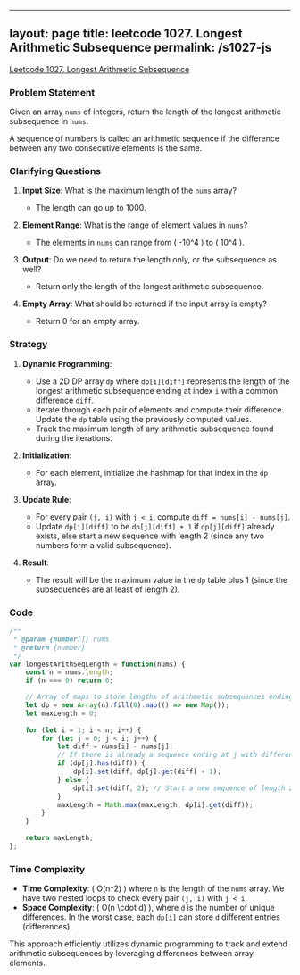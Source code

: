 
---
layout: page
title: leetcode 1027. Longest Arithmetic Subsequence
permalink: /s1027-js
---
[Leetcode 1027. Longest Arithmetic Subsequence](https://algoadvance.github.io/algoadvance/l1027)
### Problem Statement

Given an array `nums` of integers, return the length of the longest arithmetic subsequence in `nums`.

A sequence of numbers is called an arithmetic sequence if the difference between any two consecutive elements is the same.

### Clarifying Questions

1. **Input Size**: What is the maximum length of the `nums` array?
   - The length can go up to 1000.

2. **Element Range**: What is the range of element values in `nums`?
   - The elements in `nums` can range from \( -10^4 \) to \( 10^4 \).

3. **Output**: Do we need to return the length only, or the subsequence as well?
   - Return only the length of the longest arithmetic subsequence.

4. **Empty Array**: What should be returned if the input array is empty?
   - Return 0 for an empty array.

### Strategy

1. **Dynamic Programming**:
    - Use a 2D DP array `dp` where `dp[i][diff]` represents the length of the longest arithmetic subsequence ending at index `i` with a common difference `diff`.
    - Iterate through each pair of elements and compute their difference. Update the `dp` table using the previously computed values.
    - Track the maximum length of any arithmetic subsequence found during the iterations.

2. **Initialization**:
    - For each element, initialize the hashmap for that index in the `dp` array.

3. **Update Rule**:
    - For every pair `(j, i)` with `j < i`, compute `diff = nums[i] - nums[j]`.
    - Update `dp[i][diff]` to be `dp[j][diff] + 1` if `dp[j][diff]` already exists, else start a new sequence with length 2 (since any two numbers form a valid subsequence).

4. **Result**:
    - The result will be the maximum value in the `dp` table plus 1 (since the subsequences are at least of length 2).

### Code

```javascript
/**
 * @param {number[]} nums
 * @return {number}
 */
var longestArithSeqLength = function(nums) {
    const n = nums.length;
    if (n === 0) return 0;

    // Array of maps to store lengths of arithmetic subsequences ending at each index
    let dp = new Array(n).fill(0).map(() => new Map());
    let maxLength = 0;
    
    for (let i = 1; i < n; i++) {
        for (let j = 0; j < i; j++) {
            let diff = nums[i] - nums[j];
            // If there is already a sequence ending at j with difference diff
            if (dp[j].has(diff)) {
                dp[i].set(diff, dp[j].get(diff) + 1);
            } else {
                dp[i].set(diff, 2); // Start a new sequence of length 2
            }
            maxLength = Math.max(maxLength, dp[i].get(diff));
        }
    }
    
    return maxLength;
};
```

### Time Complexity

- **Time Complexity**: \( O(n^2) \) where `n` is the length of the `nums` array. We have two nested loops to check every pair `(j, i)` with `j < i`.
- **Space Complexity**: \( O(n \cdot d) \), where `d` is the number of unique differences. In the worst case, each `dp[i]` can store `d` different entries (differences).

This approach efficiently utilizes dynamic programming to track and extend arithmetic subsequences by leveraging differences between array elements.
